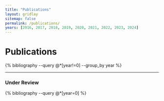 ```yaml
---
title: "Publications"
layout: gridlay
sitemap: false
permalink: /publications/
years: [2016, 2017, 2018, 2019, 2020, 2021, 2022, 2023, 2024]
---
```

<link rel="stylesheet" href="{{ '/assets/css/responsive.css' | relative_url }}">


# Publications

<div class="jumbotron">


{% bibliography --query @*[year!=0] --group_by year %}

</div>

---

<div class="jumbotron">

### Under Review

{% bibliography --query @*[year=0] %}

</div>
